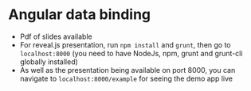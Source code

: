 # Angular data binding

- Pdf of slides available
- For reveal.js presentation, run `npm install` and `grunt`, then go to `localhost:8000` (you need to have NodeJs, npm, grunt and grunt-cli globally installed)
- As well as the presentation being available on port 8000, you can navigate to `localhost:8000/example` for seeing the demo app live

